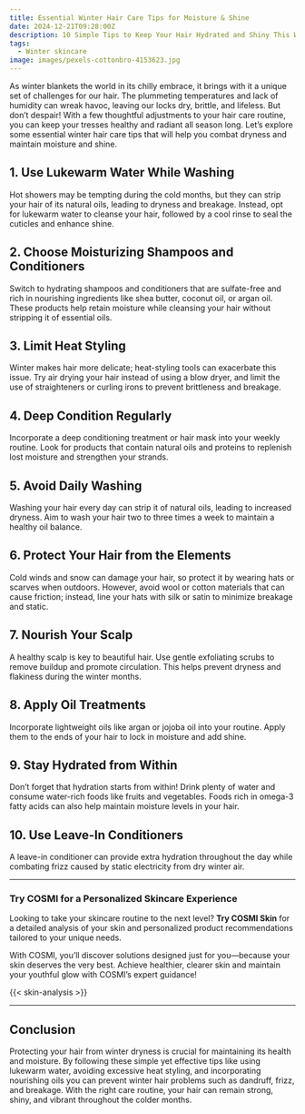```yaml
---
title: Essential Winter Hair Care Tips for Moisture & Shine
date: 2024-12-21T09:28:00Z
description: 10 Simple Tips to Keep Your Hair Hydrated and Shiny This Winter
tags:
  - Winter skincare
image: images/pexels-cottonbro-4153623.jpg
---
```

As winter blankets the world in its chilly embrace, it brings with it a unique set of challenges for our hair. The plummeting temperatures and lack of humidity can wreak havoc, leaving our locks dry, brittle, and lifeless. But don’t despair! With a few thoughtful adjustments to your hair care routine, you can keep your tresses healthy and radiant all season long. Let’s explore some essential winter hair care tips that will help you combat dryness and maintain moisture and shine.

## 1. Use Lukewarm Water While Washing
Hot showers may be tempting during the cold months, but they can strip your hair of its natural oils, leading to dryness and breakage. Instead, opt for lukewarm water to cleanse your hair, followed by a cool rinse to seal the cuticles and enhance shine.

## 2. Choose Moisturizing Shampoos and Conditioners
Switch to hydrating shampoos and conditioners that are sulfate-free and rich in nourishing ingredients like shea butter, coconut oil, or argan oil. These products help retain moisture while cleansing your hair without stripping it of essential oils.

## 3. Limit Heat Styling
Winter makes hair more delicate; heat-styling tools can exacerbate this issue. Try air drying your hair instead of using a blow dryer, and limit the use of straighteners or curling irons to prevent brittleness and breakage.

## 4. Deep Condition Regularly
Incorporate a deep conditioning treatment or hair mask into your weekly routine. Look for products that contain natural oils and proteins to replenish lost moisture and strengthen your strands. 

## 5. Avoid Daily Washing
Washing your hair every day can strip it of natural oils, leading to increased dryness. Aim to wash your hair two to three times a week to maintain a healthy oil balance. 

## 6. Protect Your Hair from the Elements
Cold winds and snow can damage your hair, so protect it by wearing hats or scarves when outdoors. However, avoid wool or cotton materials that can cause friction; instead, line your hats with silk or satin to minimize breakage and static.

## 7. Nourish Your Scalp
A healthy scalp is key to beautiful hair. Use gentle exfoliating scrubs to remove buildup and promote circulation. This helps prevent dryness and flakiness during the winter months.

## 8. Apply Oil Treatments
Incorporate lightweight oils like argan or jojoba oil into your routine. Apply them to the ends of your hair to lock in moisture and add shine. 

## 9. Stay Hydrated from Within
Don’t forget that hydration starts from within! Drink plenty of water and consume water-rich foods like fruits and vegetables. Foods rich in omega-3 fatty acids can also help maintain moisture levels in your hair.

## 10. Use Leave-In Conditioners
A leave-in conditioner can provide extra hydration throughout the day while combating frizz caused by static electricity from dry winter air. 

---
### Try COSMI for a Personalized Skincare Experience  
Looking to take your skincare routine to the next level? **Try COSMI Skin** for a detailed analysis of your skin and personalized product recommendations tailored to your unique needs.  

With COSMI, you’ll discover solutions designed just for you—because your skin deserves the very best. Achieve healthier, clearer skin and maintain your youthful glow with COSMI’s expert guidance!  

{{< skin-analysis >}}

---

## Conclusion
Protecting your hair from winter dryness is crucial for maintaining its health and moisture. By following these simple yet effective tips like using lukewarm water, avoiding excessive heat styling, and incorporating nourishing oils you can prevent winter hair problems such as dandruff, frizz, and breakage. With the right care routine, your hair can remain strong, shiny, and vibrant throughout the colder months.
